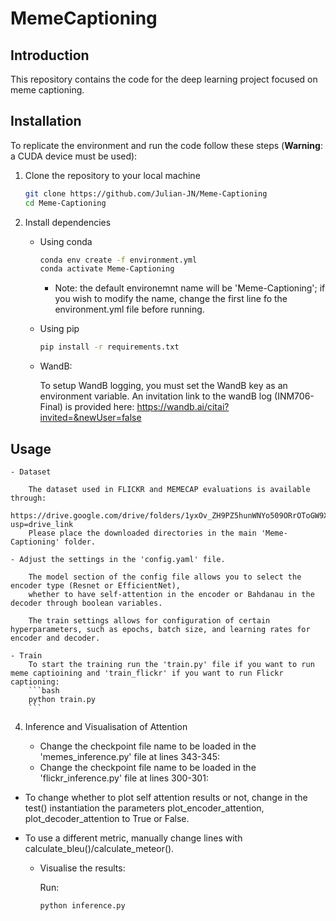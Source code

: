 # MemeCaptioning

## Introduction
This repository contains the code for the deep learning project focused on meme captioning.

## Installation
To replicate the environment and run the code follow these steps (**Warning**: a CUDA device must be used):

1. Clone the repository to your local machine 

    ```bash
    git clone https://github.com/Julian-JN/Meme-Captioning
    cd Meme-Captioning
    ```

2. Install dependencies

    - Using conda
        ```bash
        conda env create -f environment.yml
        conda activate Meme-Captioning
        ```
        * Note: the default environemnt name will be 'Meme-Captioning'; if you wish to modify the name, change the first line fo the environment.yml file before running.

    - Using pip
        ```bash
        pip install -r requirements.txt
      
    - WandB:
   
         To setup WandB logging, you must set the WandB key as an environment variable. An invitation link to the wandB log (INM706-Final) is provided here: https://wandb.ai/citai?invited=&newUser=false

## Usage

    - Dataset

        The dataset used in FLICKR and MEMECAP evaluations is available through:
        https://drive.google.com/drive/folders/1yxOv_ZH9PZ5hunWNYo509ORrOToGW9XB?usp=drive_link
        Please place the downloaded directories in the main 'Meme-Captioning' folder.

    - Adjust the settings in the 'config.yaml' file. 

        The model section of the config file allows you to select the encoder type (Resnet or EfficientNet),
        whether to have self-attention in the encoder or Bahdanau in the decoder through boolean variables.

        The train settings allows for configuration of certain hyperparameters, such as epochs, batch size, and learning rates for encoder and decoder.

    - Train
        To start the training run the 'train.py' file if you want to run meme captioining and 'train_flickr' if you want to run Flickr captioning: 
        ```bash
        python train.py
        ```

4. Inference and Visualisation of Attention

    - Change the checkpoint file name to be loaded in the 'memes_inference.py' file at lines 343-345:
    - Change the checkpoint file name to be loaded in the 'flickr_inference.py' file at lines 300-301:

- To change whether to plot self attention results or not, change in the test() instantiation the parameters plot_encoder_attention,
plot_decoder_attention to True or False. 
- To use a different metric, manually change lines with calculate_bleu()/calculate_meteor().    

  - Visualise the results:

      Run:
      ```bash
      python inference.py
      ```